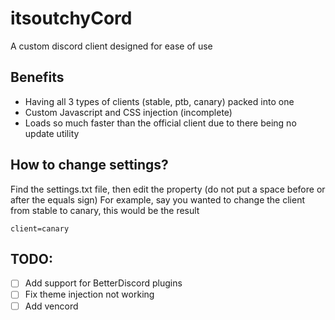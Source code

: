 # itsoutchyCord
A custom discord client designed for ease of use

## Benefits
- Having all 3 types of clients (stable, ptb, canary) packed into one
- Custom Javascript and CSS injection (incomplete)
- Loads so much faster than the official client due to there being no update utility

## How to change settings?
Find the settings.txt file, then edit the property (do not put a space before or after the equals sign)
For example, say you wanted to change the client from stable to canary, this would be the result
```
client=canary
```

## TODO:
- [ ] Add support for BetterDiscord plugins  
- [ ] Fix theme injection not working  
- [ ] Add vencord  